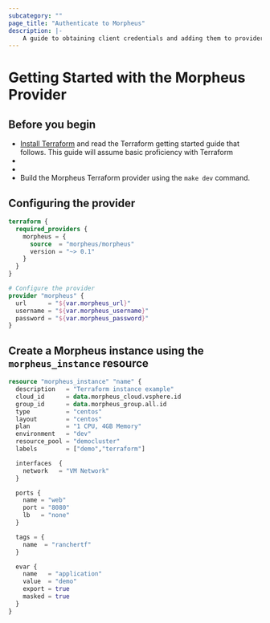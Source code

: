 ```yaml
---
subcategory: ""
page_title: "Authenticate to Morpheus"
description: |-
    A guide to obtaining client credentials and adding them to provider configuration.
---
```


# Getting Started with the Morpheus Provider

## Before you begin

* [Install Terraform](https://www.terraform.io/intro/getting-started/install.html)
and read the Terraform getting started guide that follows. This guide will
assume basic proficiency with Terraform
* 
* 
* Build the Morpheus Terraform provider using the `make dev` command. 

## Configuring the provider

```terraform
terraform {
  required_providers {
    morpheus = {
      source  = "morpheus/morpheus"
      version = "~> 0.1"
    }
  }
}

# Configure the provider
provider "morpheus" {
  url      = "${var.morpheus_url}"
  username = "${var.morpheus_username}"
  password = "${var.morpheus_password}"       
}
```

## Create a Morpheus instance using the `morpheus_instance` resource

```terraform
resource "morpheus_instance" "name" {
  description   = "Terraform instance example"
  cloud_id      = data.morpheus_cloud.vsphere.id
  group_id      = data.morpheus_group.all.id
  type          = "centos"
  layout        = "centos"
  plan          = "1 CPU, 4GB Memory"
  environment   = "dev"
  resource_pool = "democluster"
  labels        = ["demo","terraform"]

  interfaces  {
    network   = "VM Network"
  }

  ports {
    name = "web"
    port = "8080"
    lb   = "none"
  }

  tags = {
    name  = "ranchertf"
  }

  evar {
    name   = "application"
    value  = "demo"
    export = true
    masked = true
  }
}
```